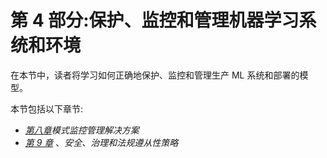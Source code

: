 <title>Part 4:Securing, Monitoring, and Managing Machine Learning Systems and Environments</title>

# 第 4 部分:保护、监控和管理机器学习系统和环境

在本节中，读者将学习如何正确地保护、监控和管理生产 ML 系统和部署的模型。

本节包括以下章节:

*   [*第八章*](B18638_08.xhtml#_idTextAnchor172)*模式监控管理解决方案*
*   [*第 9 章*](B18638_09.xhtml#_idTextAnchor187) 、*安全、治理和法规遵从性策略*